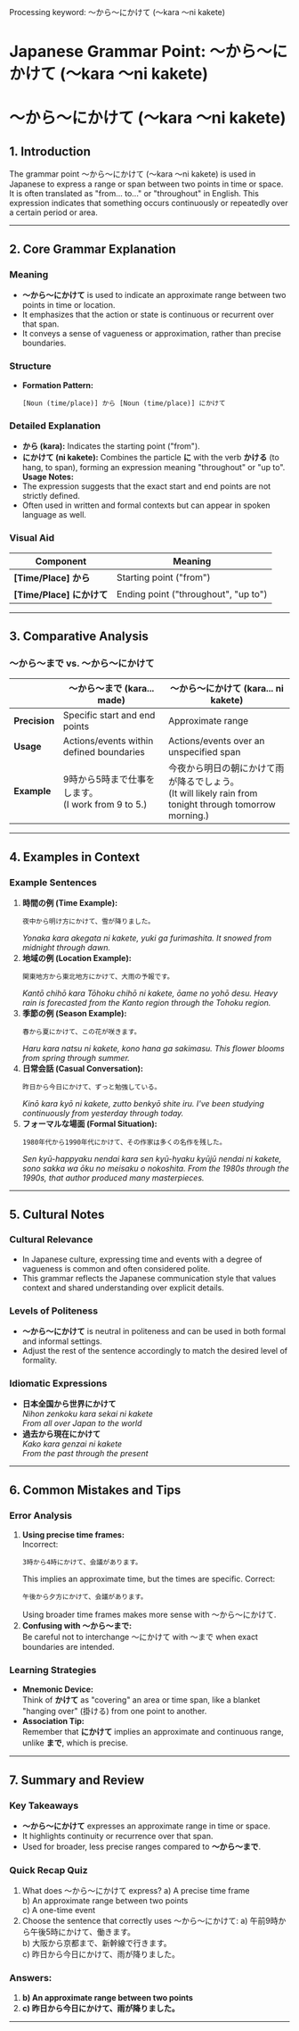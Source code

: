 Processing keyword: ～から～にかけて (〜kara 〜ni kakete)
# Japanese Grammar Point: ～から～にかけて (〜kara 〜ni kakete)
# ～から～にかけて (〜kara 〜ni kakete)
## 1. Introduction
The grammar point ～から～にかけて (〜kara 〜ni kakete) is used in Japanese to express a range or span between two points in time or space. It is often translated as "from... to..." or "throughout" in English. This expression indicates that something occurs continuously or repeatedly over a certain period or area.

---
## 2. Core Grammar Explanation
### Meaning
- **～から～にかけて** is used to indicate an approximate range between two points in time or location.
- It emphasizes that the action or state is continuous or recurrent over that span.
- It conveys a sense of vagueness or approximation, rather than precise boundaries.
### Structure
- **Formation Pattern:**
  ```
  [Noun (time/place)] から [Noun (time/place)] にかけて
  ```
### Detailed Explanation
- **から (kara):** Indicates the starting point ("from").
- **にかけて (ni kakete):** Combines the particle **に** with the verb **かける** (to hang, to span), forming an expression meaning "throughout" or "up to".
**Usage Notes:**
- The expression suggests that the exact start and end points are not strictly defined.
- Often used in written and formal contexts but can appear in spoken language as well.
### Visual Aid
| Component             | Meaning             |
| --------------------- | ------------------- |
| **[Time/Place] から** | Starting point ("from")  |
| **[Time/Place] にかけて** | Ending point ("throughout", "up to") |
---
## 3. Comparative Analysis
### ～から～まで vs. ～から～にかけて
|               | ～から～まで (kara... made) | ～から～にかけて (kara... ni kakete) |
| ------------- | -------------------------- | ---------------------------------- |
| **Precision** | Specific start and end points | Approximate range |
| **Usage**     | Actions/events within defined boundaries | Actions/events over an unspecified span |
| **Example**   | 9時から5時まで仕事をします。<br>(I work from 9 to 5.) | 今夜から明日の朝にかけて雨が降るでしょう。<br>(It will likely rain from tonight through tomorrow morning.) |
---
## 4. Examples in Context
### Example Sentences
1. **時間の例 (Time Example):**
   ```
   夜中から明け方にかけて、雪が降りました。
   ```
   *Yonaka kara akegata ni kakete, yuki ga furimashita.*
   *It snowed from midnight through dawn.*
2. **地域の例 (Location Example):**
   ```
   関東地方から東北地方にかけて、大雨の予報です。
   ```
   *Kantō chihō kara Tōhoku chihō ni kakete, ōame no yohō desu.*
   *Heavy rain is forecasted from the Kanto region through the Tohoku region.*
3. **季節の例 (Season Example):**
   ```
   春から夏にかけて、この花が咲きます。
   ```
   *Haru kara natsu ni kakete, kono hana ga sakimasu.*
   *This flower blooms from spring through summer.*
4. **日常会話 (Casual Conversation):**
   ```
   昨日から今日にかけて、ずっと勉強している。
   ```
   *Kinō kara kyō ni kakete, zutto benkyō shite iru.*
   *I've been studying continuously from yesterday through today.*
5. **フォーマルな場面 (Formal Situation):**
   ```
   1980年代から1990年代にかけて、その作家は多くの名作を残した。
   ```
   *Sen kyū-happyaku nendai kara sen kyū-hyaku kyūjū nendai ni kakete, sono sakka wa ōku no meisaku o nokoshita.*
   *From the 1980s through the 1990s, that author produced many masterpieces.*
---
## 5. Cultural Notes
### Cultural Relevance
- In Japanese culture, expressing time and events with a degree of vagueness is common and often considered polite.
- This grammar reflects the Japanese communication style that values context and shared understanding over explicit details.
### Levels of Politeness
- **～から～にかけて** is neutral in politeness and can be used in both formal and informal settings.
- Adjust the rest of the sentence accordingly to match the desired level of formality.
### Idiomatic Expressions
- **日本全国から世界にかけて**  
  *Nihon zenkoku kara sekai ni kakete*  
  *From all over Japan to the world*
- **過去から現在にかけて**  
  *Kako kara genzai ni kakete*  
  *From the past through the present*
---
## 6. Common Mistakes and Tips
### Error Analysis
1. **Using precise time frames:**  
   Incorrect:  
   ```
   3時から4時にかけて、会議があります。
   ```  
   This implies an approximate time, but the times are specific.
   Correct:  
   ```
   午後から夕方にかけて、会議があります。
   ```  
   Using broader time frames makes more sense with ～から～にかけて.
2. **Confusing with ～から～まで:**  
   Be careful not to interchange ～にかけて with ～まで when exact boundaries are intended.
### Learning Strategies
- **Mnemonic Device:**  
  Think of **かけて** as "covering" an area or time span, like a blanket "hanging over" (掛ける) from one point to another.
- **Association Tip:**  
  Remember that **にかけて** implies an approximate and continuous range, unlike **まで**, which is precise.
---
## 7. Summary and Review
### Key Takeaways
- **～から～にかけて** expresses an approximate range in time or space.
- It highlights continuity or recurrence over that span.
- Used for broader, less precise ranges compared to **～から～まで**.
### Quick Recap Quiz
1. What does ～から～にかけて express?
   a) A precise time frame  
   b) An approximate range between two points  
   c) A one-time event  
2. Choose the sentence that correctly uses ～から～にかけて:
   a) 午前9時から午後5時にかけて、働きます。  
   b) 大阪から京都まで、新幹線で行きます。  
   c) 昨日から今日にかけて、雨が降りました。
### Answers:
1. **b) An approximate range between two points**
2. **c) 昨日から今日にかけて、雨が降りました。**
---
